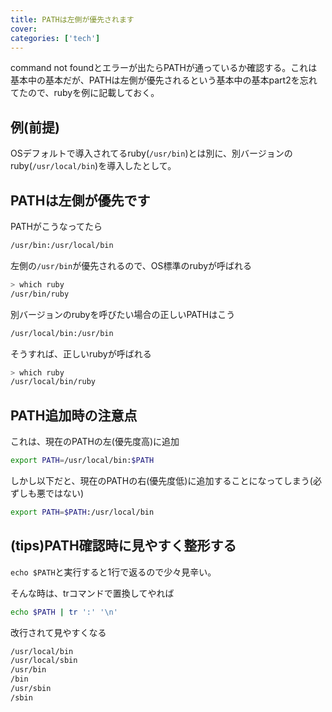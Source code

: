 ```yaml
---
title: PATHは左側が優先されます
cover:
categories: ['tech']
---
```


command not foundとエラーが出たらPATHが通っているか確認する。これは基本中の基本だが、PATHは左側が優先されるという基本中の基本part2を忘れてたので、rubyを例に記載しておく。

## 例(前提)
OSデフォルトで導入されてるruby(`/usr/bin`)とは別に、別バージョンのruby(`/usr/local/bin`)を導入したとして。

## PATHは左側が優先です

PATHがこうなってたら
```bash
/usr/bin:/usr/local/bin
```

左側の`/usr/bin`が優先されるので、OS標準のrubyが呼ばれる
```bash
> which ruby
/usr/bin/ruby
```

別バージョンのrubyを呼びたい場合の正しいPATHはこう
```bash
/usr/local/bin:/usr/bin
```

そうすれば、正しいrubyが呼ばれる
```bash
> which ruby
/usr/local/bin/ruby
```

## PATH追加時の注意点

これは、現在のPATHの左(優先度高)に追加
```bash
export PATH=/usr/local/bin:$PATH
```

しかし以下だと、現在のPATHの右(優先度低)に追加することになってしまう(必ずしも悪ではない)
```bash
export PATH=$PATH:/usr/local/bin
```

## (tips)PATH確認時に見やすく整形する

`echo $PATH`と実行すると1行で返るので少々見辛い。

そんな時は、trコマンドで置換してやれば
```bash
echo $PATH | tr ':' '\n'
```

改行されて見やすくなる

```bash
/usr/local/bin
/usr/local/sbin
/usr/bin
/bin
/usr/sbin
/sbin
```

